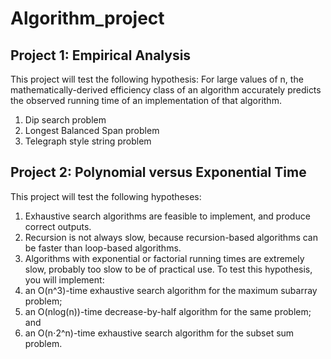 # Algorithm_project
## Project 1: Empirical Analysis
This project will test the following hypothesis:
 For large values of n, the mathematically-derived efficiency class of an algorithm accurately predicts the observed running time of an implementation of that algorithm.
1. Dip search problem
2. Longest Balanced Span problem
3. Telegraph style string problem

## Project 2: Polynomial versus Exponential Time

This project will test the following hypotheses:
1. Exhaustive search algorithms are feasible to implement, and produce correct outputs.
2. Recursion is not always slow, because recursion-based algorithms can be faster than loop-based algorithms.
3. Algorithms with exponential or factorial running times are extremely slow, probably too slow to be of practical use.
To test this hypothesis, you will implement:
1. an O(n^3)-time exhaustive search algorithm for the maximum subarray problem;
2. an O(nlog(n))-time decrease-by-half algorithm for the same problem; and
3. an O(n⋅2^n)-time exhaustive search algorithm for the subset sum problem.
